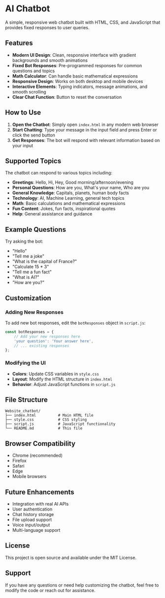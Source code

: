 # AI Chatbot

A simple, responsive web chatbot built with HTML, CSS, and JavaScript that provides fixed responses to user queries.

## Features

- **Modern UI Design**: Clean, responsive interface with gradient backgrounds and smooth animations
- **Fixed Bot Responses**: Pre-programmed responses for common questions and topics
- **Math Calculator**: Can handle basic mathematical expressions
- **Responsive Design**: Works on both desktop and mobile devices
- **Interactive Elements**: Typing indicators, message animations, and smooth scrolling
- **Clear Chat Function**: Button to reset the conversation

## How to Use

1. **Open the Chatbot**: Simply open `index.html` in any modern web browser
2. **Start Chatting**: Type your message in the input field and press Enter or click the send button
3. **Get Responses**: The bot will respond with relevant information based on your input

## Supported Topics

The chatbot can respond to various topics including:

- **Greetings**: Hello, Hi, Hey, Good morning/afternoon/evening
- **Personal Questions**: How are you, What's your name, Who are you
- **General Knowledge**: Capitals, planets, human body facts
- **Technology**: AI, Machine Learning, general tech topics
- **Math**: Basic calculations and mathematical expressions
- **Fun Content**: Jokes, fun facts, inspirational quotes
- **Help**: General assistance and guidance

## Example Questions

Try asking the bot:
- "Hello"
- "Tell me a joke"
- "What is the capital of France?"
- "Calculate 15 * 3"
- "Tell me a fun fact"
- "What is AI?"
- "How are you?"

## Customization

### Adding New Responses

To add new bot responses, edit the `botResponses` object in `script.js`:

```javascript
const botResponses = {
    // Add your new responses here
    'your question': 'Your answer here',
    // ... existing responses
};
```

### Modifying the UI

- **Colors**: Update CSS variables in `style.css`
- **Layout**: Modify the HTML structure in `index.html`
- **Behavior**: Adjust JavaScript functions in `script.js`

## File Structure

```
Website_chatbot/
├── index.html          # Main HTML file
├── style.css           # CSS styling
├── script.js           # JavaScript functionality
└── README.md           # This file
```

## Browser Compatibility

- Chrome (recommended)
- Firefox
- Safari
- Edge
- Mobile browsers

## Future Enhancements

- Integration with real AI APIs
- User authentication
- Chat history storage
- File upload support
- Voice input/output
- Multi-language support

## License

This project is open source and available under the MIT License.

## Support

If you have any questions or need help customizing the chatbot, feel free to modify the code or reach out for assistance.
